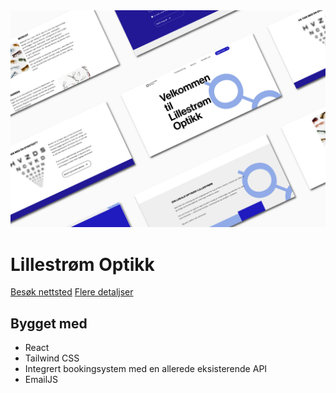 <img width="1510" alt="lillestrom" src="/public/identity/lillestromWeb2.jpg">

# Lillestrøm Optikk

[Besøk nettsted](https://www.lillestromoptikk.no)
[Flere detaljser](https://www.mathildeelinor.no/lillestrom-optikk)

## Bygget med

- React
- Tailwind CSS
- Integrert bookingsystem med en allerede eksisterende API
- EmailJS
